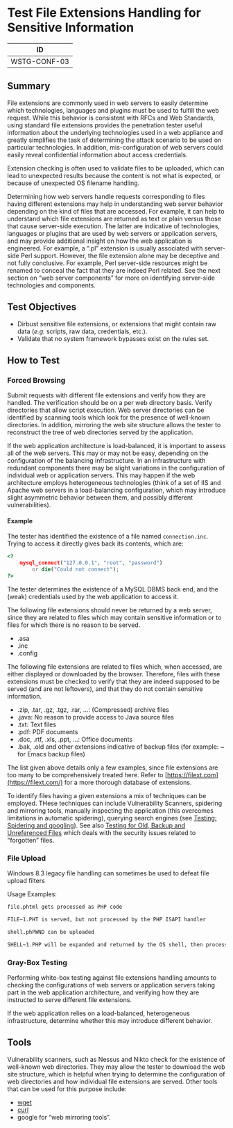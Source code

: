 # Test File Extensions Handling for Sensitive Information

|ID          |
|------------|
|WSTG-CONF-03|

## Summary

File extensions are commonly used in web servers to easily determine which technologies, languages and plugins must be used to fulfill the web request. While this behavior is consistent with RFCs and Web Standards, using standard file extensions provides the penetration tester useful information about the underlying technologies used in a web appliance and greatly simplifies the task of determining the attack scenario to be used on particular technologies. In addition, mis-configuration of web servers could easily reveal confidential information about access credentials.

Extension checking is often used to validate files to be uploaded, which can lead to unexpected results because the content is not what is expected, or because of unexpected OS filename handling.

Determining how web servers handle requests corresponding to files having different extensions may help in understanding web server behavior depending on the kind of files that are accessed. For example, it can help to understand which file extensions are returned as text or plain versus those that cause server-side execution. The latter are indicative of technologies, languages or plugins that are used by web servers or application servers, and may provide additional insight on how the web application is engineered. For example, a “.pl” extension is usually associated with server-side Perl support. However, the file extension alone may be deceptive and not fully conclusive. For example, Perl server-side resources might be renamed to conceal the fact that they are indeed Perl related. See the next section on “web server components” for more on identifying server-side technologies and components.

## Test Objectives

- Dirbust sensitive file extensions, or extensions that might contain raw data (*e.g.* scripts, raw data, credentials, etc.).
- Validate that no system framework bypasses exist on the rules set.

## How to Test

### Forced Browsing

Submit requests with different file extensions and verify how they are handled. The verification should be on a per web directory basis. Verify directories that allow script execution. Web server directories can be identified by scanning tools which look for the presence of well-known directories. In addition, mirroring the web site structure allows the tester to reconstruct the tree of web directories served by the application.

If the web application architecture is load-balanced, it is important to assess all of the web servers. This may or may not be easy, depending on the configuration of the balancing infrastructure. In an infrastructure with redundant components there may be slight variations in the configuration of individual web or application servers. This may happen if the web architecture employs heterogeneous technologies (think of a set of IIS and Apache web servers in a load-balancing configuration, which may introduce slight asymmetric behavior between them, and possibly different vulnerabilities).

#### Example

The tester has identified the existence of a file named `connection.inc`. Trying to access it directly gives back its contents, which are:

```php
<?
    mysql_connect("127.0.0.1", "root", "password")
        or die("Could not connect");
?>
```

The tester determines the existence of a MySQL DBMS back end, and the (weak) credentials used by the web application to access it.

The following file extensions should never be returned by a web server, since they are related to files which may contain sensitive information or to files for which there is no reason to be served.

- .asa
- .inc
- .config

The following file extensions are related to files which, when accessed, are either displayed or downloaded by the browser. Therefore, files with these extensions must be checked to verify that they are indeed supposed to be served (and are not leftovers), and that they do not contain sensitive information.

- .zip, .tar, .gz, .tgz, .rar, ...: (Compressed) archive files
- .java: No reason to provide access to Java source files
- .txt: Text files
- .pdf: PDF documents
- .doc, .rtf, .xls, .ppt, ...: Office documents
- .bak, .old and other extensions indicative of backup files (for example: \~ for Emacs backup files)

The list given above details only a few examples, since file extensions are too many to be comprehensively treated here. Refer to [https://filext.com](https://filext.com/) for a more thorough database of extensions.

To identify files having a given extensions a mix of techniques can be employed. THese techniques can include Vulnerability Scanners, spidering and mirroring tools, manually inspecting the application (this overcomes limitations in automatic spidering), querying search engines (see [Testing: Spidering and googling](../01-Information_Gathering/01-Conduct_Search_Engine_Discovery_Reconnaissance_for_Information_Leakage.md)). See also [Testing for Old, Backup and Unreferenced Files](04-Review_Old_Backup_and_Unreferenced_Files_for_Sensitive_Information.md) which deals with the security issues related to “forgotten” files.

### File Upload

Windows 8.3 legacy file handling can sometimes be used to defeat file upload filters

Usage Examples:

```txt
file.phtml gets processed as PHP code

FILE~1.PHT is served, but not processed by the PHP ISAPI handler

shell.phPWND can be uploaded

SHELL~1.PHP will be expanded and returned by the OS shell, then processed by the PHP ISAPI handler
```

### Gray-Box Testing

Performing white-box testing against file extensions handling amounts to checking the configurations of web servers or application servers taking part in the web application architecture, and verifying how they are instructed to serve different file extensions.

If the web application relies on a load-balanced, heterogeneous infrastructure, determine whether this may introduce different behavior.

## Tools

Vulnerability scanners, such as Nessus and Nikto check for the existence of well-known web directories. They may allow the tester to download the web site structure, which is helpful when trying to determine the configuration of web directories and how individual file extensions are served. Other tools that can be used for this purpose include:

- [wget](https://www.gnu.org/software/wget)
- [curl](https://curl.haxx.se)
- google for “web mirroring tools”.
